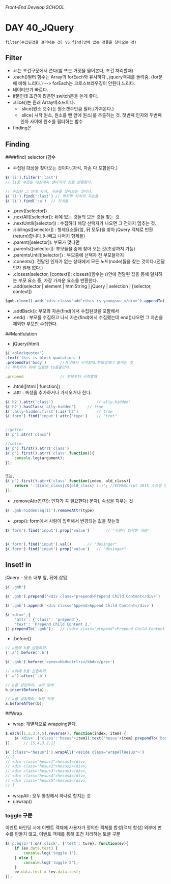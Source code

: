 ###### Front-End Develop SCHOOL

# DAY 40_JQuery

```
filter(수집된것을 걸러내는 것) VS find(안에 있는 것들을 찾아오는 것)
```

## Filter
- .is는 조건구문에서 쓴다(참 또는 거짓을 물어본다, 조건 처리할때)
- .each()필터 함수는 Array의 forEach와 유사하다., jquery객체를 돌려줌. (for문에 비해 느리다.)  --> forEach는 크로스브라우징이 안된다.느리다.
- 네이티브가 빠르다. 
- if문인데 조건이 많은면 switch문을 쓴게 좋다.
- .slice()는 원래 Array메소드이다. 
	- .slice(원소 갯수)는 원소갯수만큼 필터.(가져온다.)
	- .slice( 시작 원소, 원소를 뺀 앞에 원소)를 추출하는 것. 첫번째 인자와 두번째 인자 사이에 원소를 필터하는 함수
- finding은 


## Finding
####find( selector )함수 
- 수집된 대상을 찾아오는 것이다.(자식, 자손 다 포함된다.)
```js
$('li').filter(':last')
// li중 수집된 대상에서 맨마지막 것을 반환한다. 
```
```js
// 수집된 그 안에 자식, 자손을 찾아오는 것이다.
$('li').find(':last') // 마지막 자식의 자손들
$('li').find(':a')  // 자식들
```
- .prev([selector])
- .nextAll([selector]):  뒤에 있는 것들의 모든 것들 찾는 것.
- .nextUntil([selector]) : 수집하다 해당 선택자가 나오면 그 전까지 멈추는 것.
- .siblings([selector]) : 형제요소들(앞, 뒤 모두)을 찾아 jQuery 객체로 반환(return)합니다.(나빼고 나머지 형제들)
- .parent([selector]): 부모가 맞다면 
- .parents([selector]): 부모들을 중에 찾아 오는 것(조상까지 가능)
- .parentsUntil([selector]) : 부모중에 선택자 전 부모들까지
- .conents(): 전달된 인자가 없는 상태에서 모든 노드(node)들을 찾는 것이다.(전달인자 원래 없다.)
- .closest(selector, [context]): closest()함수는 ()안에 전달된 값을 통해 일치하는 부모 요소 중, 가장 가까운 요소를 반환한다.
- .add(selector | element | htmlString | jQuery | selection | [selector, context])
```js
$gnb.clone().add('<div class="add">this is youngsun </div>').appendTo('body');
```
- .addBack(): 부모와 자손(find)에서 수집된것을 포함해서
- .end() : 부모를 수집하고 나서 자손(find)에서 수집했는데 end()나오면 그 자손을 제외한 부모만 수집한다.

##Manifulation
-  jQuery(html)

```js
$('<blockquote>')
.text('this is block quotation.')
.prependTo('body')		//자식에서 시작할때.부모앞에다 붙이는 것
// 목적지가 뒤에 있을땐 to를붙인다.

.prepend                // 부모부터 시작할때
```
- .html([html | function])
- .attr : 속성을 추가하거나  가저오거나 한다.

```js
$('h2').attr('class')					//'ally-hidden'
$('h2').hasClass('ally-hidden')    	// true
$('.ally-hidden:first').is('h2')		// true
$('form').find('input').attr('type')	// "text"


//getter
$('p').atrr('class')

//setter
$('p').first().atrr('class')
$('p').first().atrr('class',function(){
	console.log(argument);
});


또는,
$('p').first().atrr('class',function(index, old_class){
	return ':(${old_class}/${old_class} :-)'; //ECMAScript 2015 스트링 템플릿
});

```
- .removeAttr(인자): 인자가 꼭 필요한다( 문자), 속성을 지우는 것

```js
$('.gnb-hidden:eq(1)').removeAttr(type)
```
- .prop(): form에서 사람이 입력해서 변경되는 값을 찾는것

```js
$('form').find('input').prop('value')		// "사람이 입력한 내용"


$('form').find('input').val()		// "desinger"
$('form').find('input').prop('value')	// "desinger"
```
## Inset! in
jQuery - 요소 내부 앞, 뒤에 삽입

```js
$('.gnb')

$('.gnb').prepend('<div class="prepend>Prepend Child Content</div>')

$('.gnb').append('<div class="Append>Append Child Content</div>')

$('<div>',{
	'attr': {'class': 'prepend'},
	'text': 'Prepend Child Content 2.'
}).prependTo('.gnb'); 	// [<div class="prepend">Prepend Child Content 2.</div>]
```
- .before() 
```js
// a앞에 b를 삽입하라.
('.a').before('.b')	

$('.gnb').before('<pre><kbd>ctrl+s</kbd></pre>')

// a뒤에 b를 삽입하라.
('.a').after('.b')	
```

```js
// b를 삽입하라, a의 앞에
b.insertBefore(a);.

// a를 삽입해라, b의 뒤에
a.beforeAfter(b);
```
##Wrap
- wrap: 개별적으로 wrapping한다.

```js
$.each([1,2,3,4,5].reverse(), function(index, item) {
	$('<div>',{'class':'hesus'+item}).text('hesus'+item).prependTo('body');
});		// [5,4,3,2,1]

$('[class*="hesus"]').wrapAll('<aside class="wrapAllHesus">')
// [
// <div class="hesus1">hesus1</div>,
// <div class="hesus2">hesus2</div>,
// <div class="hesus3">hesus3</div>,
// <div class="hesus4">hesus4</div>,
// <div class="hesus5">hesus5</div>,
// ]
```
- wrapAll  :  모두 통칭해서 하나로 합치는 것
- unwrap()
### toggle 구문
이벤트 바인딩 시에 이벤트 객체에 사용자가 정의한 객체를 합성[객체 합성]
외부에 변수를 만들지 않고, 이벤트 객체를 통해 조건 처리하는 토글 구문
```js
$('p:eq(2)').on('click', {'test': ture}, function(ev){
	if (ev.data.test) { 
		console.log('toggle 1');
	} else {
		console.log('toggle 2');
	}
	ev.data.test = !ev.data.test;
});

```

